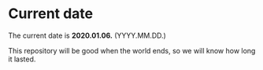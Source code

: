 # Current date

The current date is **2020.01.06.** (YYYY.MM.DD.)

This repository will be good when the world ends, so we will know how long it lasted.